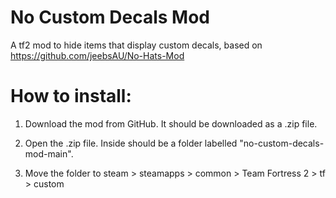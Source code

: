 # No Custom Decals Mod
A tf2 mod to hide items that display custom decals, based on https://github.com/jeebsAU/No-Hats-Mod

# How to install:
1. Download the mod from GitHub. It should be downloaded as a .zip file.

2. Open the .zip file. Inside should be a folder labelled "no-custom-decals-mod-main".

3. Move the folder to steam > steamapps > common > Team Fortress 2 > tf > custom
